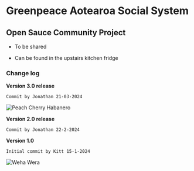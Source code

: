 # Greenpeace Aotearoa Social System

## Open Sauce Community Project

- To be shared

- Can be found in the upstairs kitchen fridge

### Change log

**Version 3.0 release**

`Commit by Jonathan 21-03-2024`

![Peach Cherry Habanero](https://version.nz/images/peach_cherry_habanero.jpg)

**Version 2.0 release**

`Commit by Jonathan 22-2-2024`

**Version 1.0**

`Initial commit by Kitt 15-1-2024`

![Weha Wera](https://version.nz/images/WahaWera.jpg)
